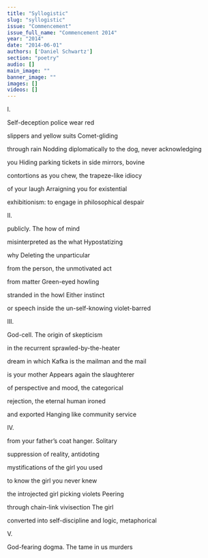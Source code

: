 ```yaml
---
title: "Syllogistic"
slug: "syllogistic"
issue: "Commencement"
issue_full_name: "Commencement 2014"
year: "2014"
date: "2014-06-01"
authors: ['Daniel Schwartz']
section: "poetry"
audio: []
main_image: ""
banner_image: ""
images: []
videos: []
---
```

I.

Self-deception police wear red

slippers and yellow suits Comet-gliding

through rain Nodding diplomatically to the dog, never acknowledging

you Hiding parking tickets in side mirrors, bovine

contortions as you chew, the trapeze-like idiocy

of your laugh Arraigning you for existential

exhibitionism: to engage in philosophical despair

II.

publicly. The how of mind

misinterpreted as the what Hypostatizing

why Deleting the unparticular

from the person, the unmotivated act

from matter Green-eyed howling

stranded in the howl Either instinct

or speech inside the un-self-knowing violet-barred

III.

God-cell. The origin of skepticism

in the recurrent sprawled-by-the-heater

dream in which Kafka is the mailman and the mail

is your mother Appears again the slaughterer

of perspective and mood, the categorical

rejection, the eternal human ironed

and exported Hanging like community service

IV.

from your father’s coat hanger. Solitary

suppression of reality, antidoting

mystifications of the girl you used

to know the girl you never knew

the introjected girl picking violets Peering

through chain-link vivisection The girl

converted into self-discipline and logic, metaphorical

V.

God-fearing dogma. The tame in us murders

